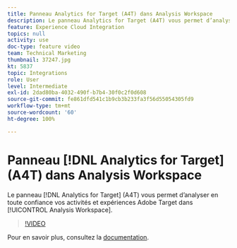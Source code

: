 ```yaml
---
title: Panneau Analytics for Target (A4T) dans Analysis Workspace
description: Le panneau Analytics for Target (A4T) vous permet d’analyser vos activités et expériences Adobe Target, avec effet élévateur et degré de confiance, dans Analysis Workspace.
feature: Experience Cloud Integration
topics: null
activity: use
doc-type: feature video
team: Technical Marketing
thumbnail: 37247.jpg
kt: 5837
topic: Integrations
role: User
level: Intermediate
exl-id: 2dad80ba-4032-490f-b7b4-30f0c2f0d608
source-git-commit: fe861dfd541c1b9cb3b233fa3f56d55054305fd9
workflow-type: tm+mt
source-wordcount: '60'
ht-degree: 100%

---
```


# Panneau [!DNL Analytics for Target] (A4T) dans Analysis Workspace

Le panneau [!DNL Analytics for Target] (A4T) vous permet d’analyser en toute confiance vos activités et expériences Adobe Target dans [!UICONTROL Analysis Workspace].

>[!VIDEO](https://video.tv.adobe.com/v/326705/?quality=12&learn=on&captions=fre_fr)

Pour en savoir plus, consultez la [documentation](https://experienceleague.adobe.com/docs/analytics/analyze/analysis-workspace/panels/a4t-panel.html?lang=fr).
